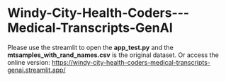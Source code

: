 # Windy-City-Health-Coders---Medical-Transcripts-GenAI

Please use the streamlit to open the **app_test.py** and the **mtsamples_with_rand_names.csv** is the original dataset.
Or access the online version: https://windy-city-health-coders-medical-transcripts-genai.streamlit.app/
